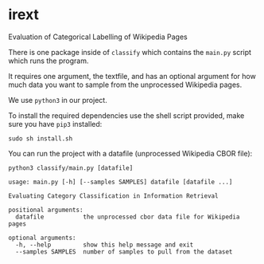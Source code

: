 # irext

Evaluation of Categorical Labelling of Wikipedia Pages

There is one package inside of ```classify``` which contains the ```main.py```
script which runs the program.

It requires one argument, the textfile, and has an optional argument for
how much data you want to sample from the unprocessed Wikipedia pages.

We use `python3` in our project.

To install the required dependencies use the shell script provided, make
sure you have `pip3` installed:

```sudo sh install.sh```

You can run the project with a datafile (unprocessed Wikipedia CBOR file):

```python3 classify/main.py [datafile]```

```
usage: main.py [-h] [--samples SAMPLES] datafile [datafile ...]

Evaluating Category Classification in Information Retrieval

positional arguments:
  datafile           the unprocessed cbor data file for Wikipedia pages

optional arguments:
  -h, --help         show this help message and exit
  --samples SAMPLES  number of samples to pull from the dataset
```

